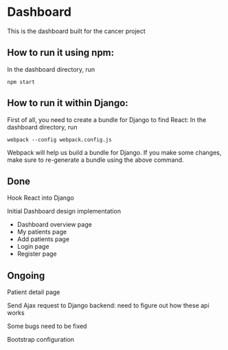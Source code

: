 # Dashboard
This is the dashboard built for the cancer project

## How to run it using npm:
In the dashboard directory, run

```
npm start
```

## How to run it within Django:
First of all, you need to create a bundle for Django to find React:
In the dashboard directory, run

```
webpack --config webpack.config.js
```

Webpack will help us build a bundle for Django. If you make some changes, make
sure to re-generate a bundle using the above command.

## Done
Hook React into Django

Initial Dashboard design implementation
* Dashboard overview page
* My patients page
* Add patients page
* Login page
* Register page

## Ongoing
Patient detail page

Send Ajax request to Django backend: need to figure out how these api works

Some bugs need to be fixed

Bootstrap configuration
